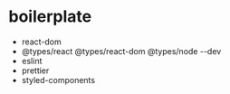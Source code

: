# boilerplate

- react-dom
- @types/react @types/react-dom @types/node --dev
- eslint
- prettier
- styled-components
